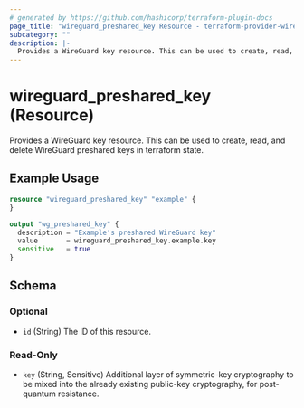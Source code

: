 ```yaml
---
# generated by https://github.com/hashicorp/terraform-plugin-docs
page_title: "wireguard_preshared_key Resource - terraform-provider-wireguard"
subcategory: ""
description: |-
  Provides a WireGuard key resource. This can be used to create, read, and delete WireGuard preshared keys in terraform state.
---
```


# wireguard_preshared_key (Resource)

Provides a WireGuard key resource. This can be used to create, read, and delete WireGuard preshared keys in terraform state.

## Example Usage

```terraform
resource "wireguard_preshared_key" "example" {
}

output "wg_preshared_key" {
  description = "Example's preshared WireGuard key"
  value       = wireguard_preshared_key.example.key
  sensitive   = true
}
```

<!-- schema generated by tfplugindocs -->
## Schema

### Optional

- `id` (String) The ID of this resource.

### Read-Only

- `key` (String, Sensitive) Additional layer of symmetric-key cryptography to be mixed into the already existing public-key cryptography, for post-quantum resistance.


